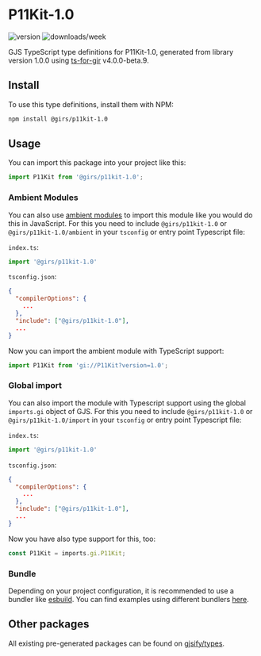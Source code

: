 
# P11Kit-1.0

![version](https://img.shields.io/npm/v/@girs/p11kit-1.0)
![downloads/week](https://img.shields.io/npm/dw/@girs/p11kit-1.0)


GJS TypeScript type definitions for P11Kit-1.0, generated from library version 1.0.0 using [ts-for-gir](https://github.com/gjsify/ts-for-gir) v4.0.0-beta.9.


## Install

To use this type definitions, install them with NPM:
```bash
npm install @girs/p11kit-1.0
```

## Usage

You can import this package into your project like this:
```ts
import P11Kit from '@girs/p11kit-1.0';
```

### Ambient Modules

You can also use [ambient modules](https://github.com/gjsify/ts-for-gir/tree/main/packages/cli#ambient-modules) to import this module like you would do this in JavaScript.
For this you need to include `@girs/p11kit-1.0` or `@girs/p11kit-1.0/ambient` in your `tsconfig` or entry point Typescript file:

`index.ts`:
```ts
import '@girs/p11kit-1.0'
```

`tsconfig.json`:
```json
{
  "compilerOptions": {
    ...
  },
  "include": ["@girs/p11kit-1.0"],
  ...
}
```

Now you can import the ambient module with TypeScript support: 

```ts
import P11Kit from 'gi://P11Kit?version=1.0';
```

### Global import

You can also import the module with Typescript support using the global `imports.gi` object of GJS.
For this you need to include `@girs/p11kit-1.0` or `@girs/p11kit-1.0/import` in your `tsconfig` or entry point Typescript file:

`index.ts`:
```ts
import '@girs/p11kit-1.0'
```

`tsconfig.json`:
```json
{
  "compilerOptions": {
    ...
  },
  "include": ["@girs/p11kit-1.0"],
  ...
}
```

Now you have also type support for this, too:

```ts
const P11Kit = imports.gi.P11Kit;
```

### Bundle

Depending on your project configuration, it is recommended to use a bundler like [esbuild](https://esbuild.github.io/). You can find examples using different bundlers [here](https://github.com/gjsify/ts-for-gir/tree/main/examples).

## Other packages

All existing pre-generated packages can be found on [gjsify/types](https://github.com/gjsify/types).

